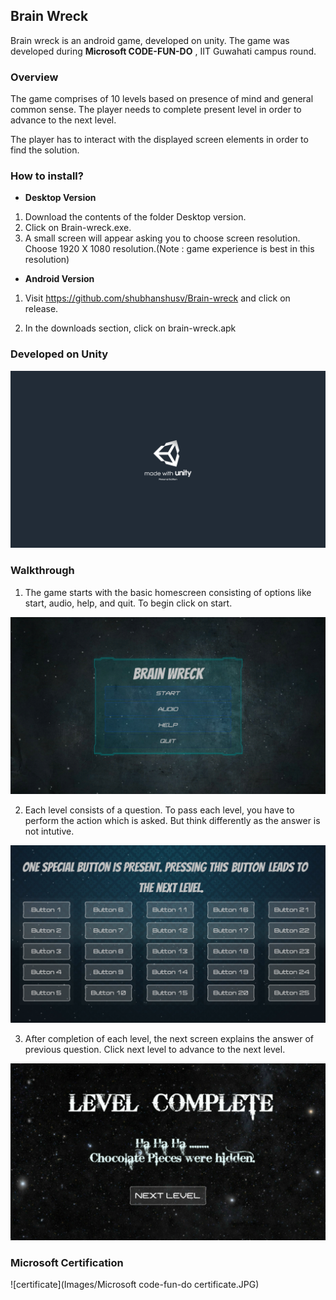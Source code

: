 ## Brain Wreck

Brain wreck is an android game, developed on unity. The game was developed during **Microsoft CODE-FUN-DO** , IIT Guwahati campus round.

### Overview

The game comprises of 10 levels based on presence of mind and general common sense. The player needs to complete present level in order to advance to the next level. 

The player has to interact with the displayed screen elements in order to find the solution.

### How to install?

- **Desktop Version**
1. Download the contents of the folder Desktop version.
2. Click on Brain-wreck.exe.
3. A small screen will appear asking you to choose screen resolution. Choose 1920 X 1080 resolution.(Note : game experience is best in this resolution)

- **Android Version**
1. Visit https://github.com/shubhanshusv/Brain-wreck and click on release.

2. In the downloads section, click on brain-wreck.apk

### Developed on Unity

![unity](Images/unity.jpg)

### Walkthrough

1. The game starts with the basic homescreen consisting of options like start, audio, help, and quit. To begin click on start.

![start](Images/start.jpg)

2. Each level consists of a question. To pass each level, you have to perform the action which is asked.
   But think differently as the answer is not intutive.

![level](Images/level.jpg)

3. After completion of each level, the next screen explains the answer of previous question. Click next level to advance to the next level.

![level_comp](Images/level_comp.jpg)

### Microsoft Certification

![certificate](Images/Microsoft code-fun-do certificate.JPG)
